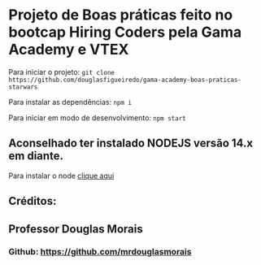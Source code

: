 # Projeto de Boas práticas feito no bootcap Hiring Coders pela Gama Academy e VTEX

Para iniciar o projeto:
`git clone https://github.com/douglasfigueiredo/gama-academy-boas-praticas-starwars`

Para instalar as dependências:
`npm i`

Para iniciar em modo de desenvolvimento:
`npm start`

## Aconselhado ter instalado NODEJS versão 14.x em diante.

Para instalar o node [clique aqui](https://nodejs.org/en/)

## Créditos:
## Professor Douglas Morais
### Github: https://github.com/mrdouglasmorais